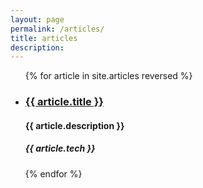 ```yaml
---
layout: page
permalink: /articles/
title: articles
description: 
---
```


<ul class="post-list">
{% for article in site.articles reversed %}
    <li>
      <u><h3><a class="article-title" href="{{ article.url | prepend: site.baseurl }}">{{ article.title }}</a></h3></u>
      <h4>{{ article.description }}</h4>
      <h5>{{ article.tech }}</h5>
    </li>
{% endfor %}
</ul>